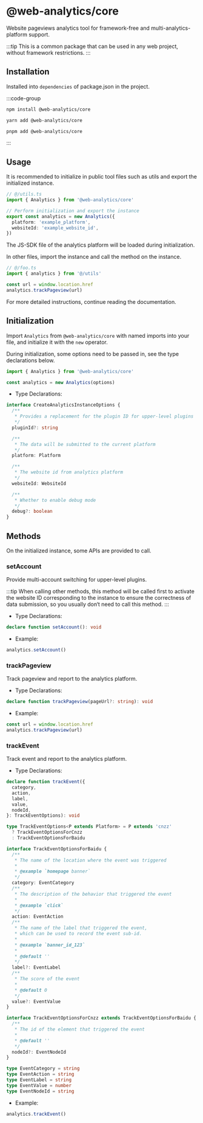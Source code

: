 # @web-analytics/core

Website pageviews analytics tool for framework-free and multi-analytics-platform support.

:::tip
This is a common package that can be used in any web project, without framework restrictions.
:::

## Installation

Installed into `dependencies` of package.json in the project.

:::code-group

```bash [npm]
npm install @web-analytics/core
```

```bash [yarn]
yarn add @web-analytics/core
```

```bash [pnpm]
pnpm add @web-analytics/core
```

:::

## Usage

It is recommended to initialize in public tool files such as utils and export the initialized instance.

```ts
// @/utils.ts
import { Analytics } from '@web-analytics/core'

// Perform initialization and export the instance
export const analytics = new Analytics({
  platform: 'example_platform',
  websiteId: 'example_website_id',
})
```

The JS-SDK file of the analytics platform will be loaded during initialization.

In other files, import the instance and call the method on the instance.

```ts
// @/foo.ts
import { analytics } from '@/utils'

const url = window.location.href
analytics.trackPageview(url)
```

For more detailed instructions, continue reading the documentation.

## Initialization

Import `Analytics` from `@web-analytics/core` with named imports into your file, and initialize it with the `new` operator.

During initialization, some options need to be passed in, see the type declarations below.

```ts
import { Analytics } from '@web-analytics/core'

const analytics = new Analytics(options)
```

- Type Declarations:

```ts
interface CreateAnalyticsInstanceOptions {
  /**
   * Provides a replacement for the plugin ID for upper-level plugins
   */
  pluginId?: string

  /**
   * The data will be submitted to the current platform
   */
  platform: Platform

  /**
   * The website id from analytics platform
   */
  websiteId: WebsiteId

  /**
   * Whether to enable debug mode
   */
  debug?: boolean
}
```

## Methods

On the initialized instance, some APIs are provided to call.

### setAccount

Provide multi-account switching for upper-level plugins.

:::tip
When calling other methods, this method will be called first to activate the website ID corresponding to the instance to ensure the correctness of data submission, so you usually don‘t need to call this method.
:::

- Type Declarations:

```ts
declare function setAccount(): void
```

- Example:

```ts
analytics.setAccount()
```

### trackPageview

Track pageview and report to the analytics platform.

- Type Declarations:

```ts
declare function trackPageview(pageUrl?: string): void
```

- Example:

```ts
const url = window.location.href
analytics.trackPageview(url)
```

### trackEvent

Track event and report to the analytics platform.

- Type Declarations:

```ts
declare function trackEvent({
  category,
  action,
  label,
  value,
  nodeId,
}: TrackEventOptions): void

type TrackEventOptions<P extends Platform> = P extends 'cnzz'
  ? TrackEventOptionsForCnzz
  : TrackEventOptionsForBaidu

interface TrackEventOptionsForBaidu {
  /**
   * The name of the location where the event was triggered
   *
   * @example `homepage banner`
   */
  category: EventCategory
  /**
   * The description of the behavior that triggered the event
   *
   * @example `click`
   */
  action: EventAction
  /**
   * The name of the label that triggered the event,
   * which can be used to record the event sub-id.
   *
   * @example `banner_id_123`
   *
   * @default ''
   */
  label?: EventLabel
  /**
   * The score of the event
   *
   * @default 0
   */
  value?: EventValue
}

interface TrackEventOptionsForCnzz extends TrackEventOptionsForBaidu {
  /**
   * The id of the element that triggered the event
   *
   * @default ''
   */
  nodeId?: EventNodeId
}

type EventCategory = string
type EventAction = string
type EventLabel = string
type EventValue = number
type EventNodeId = string
```

- Example:

```ts
analytics.trackEvent()
```
